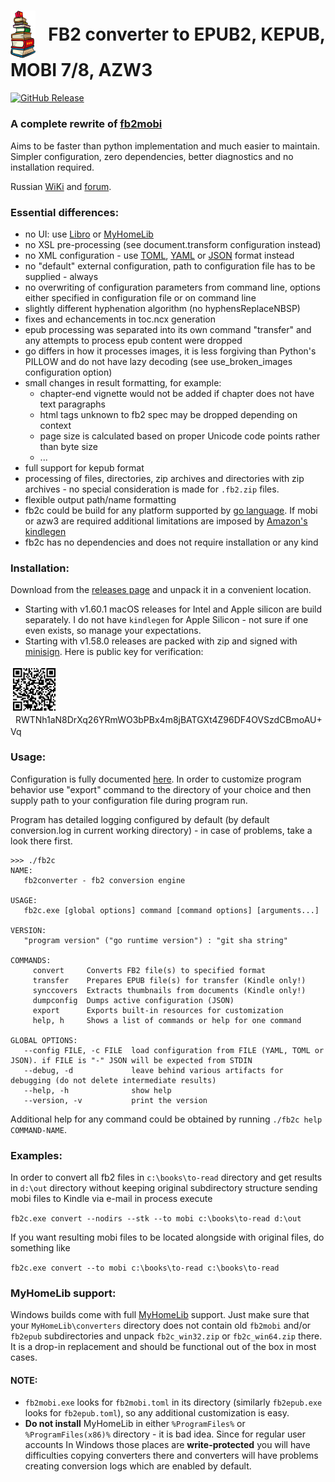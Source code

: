 ﻿<h1>   
    <img src="docs/books.svg" style="vertical-align:middle; width:8%" align="absmiddle"/>
    <span style="vertical-align:middle;">&nbsp;&nbsp;FB2 converter to EPUB2, KEPUB, MOBI 7/8, AZW3</span>
</h1>

[![GitHub Release](https://img.shields.io/github/release/rupor-github/fb2converter.svg)](https://github.com/rupor-github/fb2converter/releases)

### A complete rewrite of [fb2mobi](https://github.com/rupor-github/fb2mobi)
Aims to be faster than python implementation and much easier to maintain. Simpler configuration, zero dependencies, better diagnostics and no installation required.

Russian [WiKi](https://github.com/rupor-github/fb2converter/wiki/fb2converter) and [forum](https://4pda.ru/forum/index.php?showtopic=942250).

### Essential differences:

- no UI: use [Libro](https://github.com/dnkorpushov/libro) or [MyHomeLib](https://github.com/OleksiyPenkov/myhomelib)
- no XSL pre-processing (see document.transform configuration instead)
- no XML configuration - use [TOML](https://github.com/toml-lang/toml), [YAML](https://yaml.org/) or [JSON](https://www.json.org/) format instead
- no "default" external configuration, path to configuration file has to be supplied - always
- no overwriting of configuration parameters from command line, options either specified in configuration file or on command line
- slightly different hyphenation algorithm (no hyphensReplaceNBSP)
- fixes and echancements in toc.ncx generation
- epub processing was separated into its own command "transfer" and any attempts to process epub content were dropped
- go differs in how it processes images, it is less forgiving than Python's PILLOW and do not have lazy decoding (see use_broken_images configuration option)
- small changes in result formatting, for example:
  - chapter-end vignette would not be added if chapter does not have text paragraphs
  - html tags unknown to fb2 spec may be dropped depending on context
  - page size is calculated based on proper Unicode code points rather than byte size
  - ...
- full support for kepub format
- processing of files, directories, zip archives and directories with zip archives - no special consideration is made for `.fb2.zip` files.
- flexible output path/name formatting
- fb2c could be build for any platform supported by [go language](https://golang.org/doc/install). If mobi or azw3 are required additional limitations are imposed by [Amazon's kindlegen](https://www.amazon.com/gp/feature.html?ie=UTF8&docId=1000765211)
- fb2c has no dependencies and does not require installation or any kind

### Installation:

Download from the [releases page](https://github.com/rupor-github/fb2converter/releases) and unpack it in a convenient location.

* Starting with v1.60.1 macOS releases for Intel and Apple silicon are build separately. I do not have `kindlegen` for Apple Silicon - not sure if one even exists, so manage your expectations.
* Starting with v1.58.0 releases are packed with zip and signed with [minisign](https://jedisct1.github.io/minisign/). Here is public key for verification:

<p>
    <img src="docs/build_key.svg" style="vertical-align:middle; width:15%" align="absmiddle"/>
    <span style="vertical-align:middle;">&nbsp;&nbsp;RWTNh1aN8DrXq26YRmWO3bPBx4m8jBATGXt4Z96DF4OVSzdCBmoAU+Vq</span>
</p>

### Usage:

Configuration is fully documented [here](https://github.com/rupor-github/fb2converter/blob/master/static/configuration.toml).
In order to customize program behavior use "export" command to the directory of your choice and then supply path to your configuration file during program run.

Program has detailed logging configured by default (by default conversion.log in current working directory) - in case of problems, take a look there first.

```
>>> ./fb2c
NAME:
   fb2converter - fb2 conversion engine

USAGE:
   fb2c.exe [global options] command [command options] [arguments...]

VERSION:
   "program version" ("go runtime version") : "git sha string"

COMMANDS:
     convert     Converts FB2 file(s) to specified format
     transfer    Prepares EPUB file(s) for transfer (Kindle only!)
     synccovers  Extracts thumbnails from documents (Kindle only!)
     dumpconfig  Dumps active configuration (JSON)
     export      Exports built-in resources for customization
     help, h     Shows a list of commands or help for one command

GLOBAL OPTIONS:
   --config FILE, -c FILE  load configuration from FILE (YAML, TOML or JSON). if FILE is "-" JSON will be expected from STDIN
   --debug, -d             leave behind various artifacts for debugging (do not delete intermediate results)
   --help, -h              show help
   --version, -v           print the version
```

Additional help for any command could be obtained by running `./fb2c help COMMAND-NAME`.

### Examples:

In order to convert all fb2 files in `c:\books\to-read` directory and get results in `d:\out` directory without keeping original subdirectory structure
sending mobi files to Kindle via e-mail in process execute

   `fb2c.exe convert --nodirs --stk --to mobi c:\books\to-read d:\out`

If you want resulting mobi files to be located alongside with original files, do something like

   `fb2c.exe convert --to mobi c:\books\to-read c:\books\to-read`

### MyHomeLib support:

Windows builds come with full [MyHomeLib](https://github.com/OleksiyPenkov/myhomelib) support. Just make sure that your `MyHomeLib\converters` directory does not contain old
`fb2mobi` and/or `fb2epub` subdirectories and unpack `fb2c_win32.zip` or `fb2c_win64.zip` there. It is a drop-in replacement and should be functional out of the box in most cases. 

#### NOTE:
* `fb2mobi.exe` looks for `fb2mobi.toml` in its directory (similarly `fb2epub.exe` looks for `fb2epub.toml`), so any additional customization is easy.
* __Do not install__ MyHomeLib in either `%ProgramFiles%` or `%ProgramFiles(x86)%` directory - it is bad idea. Since for regular user accounts In Windows those places are __write-protected__ you will have difficulties copying converters there and converters will have problems creating conversion logs which are enabled by default.
